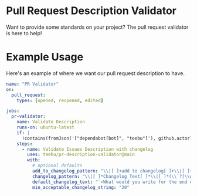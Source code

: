 # Pull Request Description Validator

Want to provide some standards on your project? The pull request validator is here to help!

# Example Usage

Here's an example of where we want our pull request description to have. 

```yaml
name: "PR Validator"
on:
  pull_request:
    types: [opened, reopened, edited]

jobs:
  pr-validator:
    name: Validate Description
    runs-on: ubuntu-latest
    if: |
      !contains(fromJson('["dependabot[bot]", "teebu"]'), github.actor)
    steps:
      - name: Validate Issues Description with changelog
        uses: teebu/pr-description-validator@main
        with: 
          # optional defaults
          add_to_changelog_pattern: "\\|[ ]+add to changelog[ ]+\\|[ ]+(`?yes`?|`?no`?)[ ]+\\|"
          changelog_pattern: "\\|[ ]*Changelog Text[ ]*\\|[ ]*(\\`?[\\w\\s!@#$%:&`\'*+\\/=?^_`(){}<>~,]*\\`?)[ ]*\\|"
          default_changelog_text: "`<What would you write for the end user to understand the change>`"
          min_acceptable_changelog_string: "20"
```
